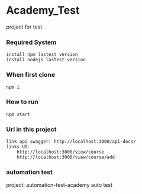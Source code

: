# Academy_Test
 project for test
### Required System
    install npm lastest version
    install nodejs lastest version
### When first clone
    npm i
### How to run
    npm start
### Url in this project
    link api swagger: http://localhost:3000/api-docs/
    links UI:
        http://localhost:3000/view/course
        http://localhost:3000/view/course/add
### automation test
   project: automation-test-academy
   auto test
